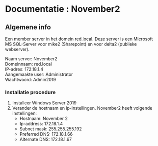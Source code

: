 # Documentatie : November2

## Algemene info

Een member server in het domein red.local. Deze server is een Microsoft MS SQL-Server 
voor mike2 (Sharepoint) en voor delta2 (publieke webserver).

Naam server: November2 <br>
Domeinnaam: red.local <br>
IP-adres: 172.18.1.4 <br>
Aangemaakte user: Administrator <br>
Wachtwoord: Admin2019 <br>

### Installatie procedure

1. Installeer Windows Server 2019
2. Verander de hostnaam en ip-instellingen.
November2 heeft volgende instellingen:
   - Hostnaam: November 2
   - Ip-address: 172.18.1.4
   - Subnet mask: 255.255.255.192 
   - Preferred DNS: 172.18.1.66
   - Alternate DNS: 172.18.1.67
   
